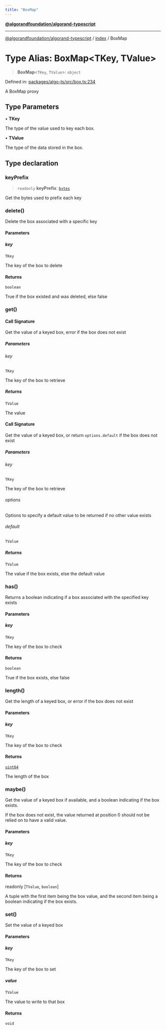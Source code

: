 ```yaml
---
title: "BoxMap"
---
```


[**@algorandfoundation/algorand-typescript**](../../README.md)

***

[@algorandfoundation/algorand-typescript](../../README.md) / [index](../README.md) / BoxMap

# Type Alias: BoxMap\<TKey, TValue\>

> **BoxMap**\<`TKey`, `TValue`\>: `object`

Defined in: [packages/algo-ts/src/box.ts:234](https://github.com/algorandfoundation/puya-ts/blob/main/packages/algo-ts/src/box.ts#L234)

A BoxMap proxy

## Type Parameters

• **TKey**

The type of the value used to key each box.

• **TValue**

The type of the data stored in the box.

## Type declaration

### keyPrefix

> `readonly` **keyPrefix**: [`bytes`](bytes.md)

Get the bytes used to prefix each key

### delete()

Delete the box associated with a specific key

#### Parameters

##### key

`TKey`

The key of the box to delete

#### Returns

`boolean`

True if the box existed and was deleted, else false

### get()

#### Call Signature

Get the value of a keyed box, error if the box does not exist

##### Parameters

###### key

`TKey`

The key of the box to retrieve

##### Returns

`TValue`

The value

#### Call Signature

Get the value of a keyed box, or return `options.default` if the box does not exist

##### Parameters

###### key

`TKey`

The key of the box to retrieve

###### options

Options to specify a default value to be returned if no other value exists

###### default

`TValue`

##### Returns

`TValue`

The value if the box exists, else the default value

### has()

Returns a boolean indicating if a box associated with the specified key exists

#### Parameters

##### key

`TKey`

The key of the box to check

#### Returns

`boolean`

True if the box exists, else false

### length()

Get the length of a keyed box, or error if the box does not exist

#### Parameters

##### key

`TKey`

The key of the box to check

#### Returns

[`uint64`](uint64.md)

The length of the box

### maybe()

Get the value of a keyed box if available, and a boolean indicating if the box exists.

If the box does not exist, the value returned at position 0 should not be relied on to have a valid value.

#### Parameters

##### key

`TKey`

The key of the box to check

#### Returns

readonly \[`TValue`, `boolean`\]

A tuple with the first item being the box value, and the second item being a boolean indicating if the box exists.

### set()

Set the value of a keyed box

#### Parameters

##### key

`TKey`

The key of the box to set

##### value

`TValue`

The value to write to that box

#### Returns

`void`
